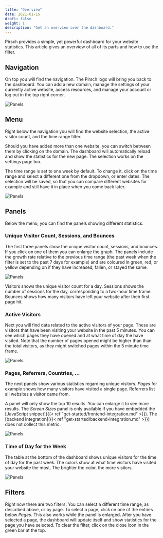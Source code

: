 ```yaml
---
title: "Overview"
date: 2021-01-16
draft: false
weight: 1
description: "Get an overview over the dashboard."
---
```


Pirsch provides a simple, yet powerful dashboard for your website statistics. This article gives an overview of all of its parts and how to use the filter.

## Navigation

On top you will find the navigation. The Pirsch logo will bring you back to the dashboard. You can add a new domain, manage the settings of your currently active website, access resources, and manage your account or log out in the top right corner.

![Panels](/dashboard/navigation.png)

## Menu

Right below the navigation you will find the website selection, the active visitor count, and the time range filter.

Should you have added more than one website, you can switch between them by clicking on the domain. The dashboard will automatically reload and show the statistics for the new page. The selection works on the settings page too.

The time range is set to one week by default. To change it, click on the time range and select a different one from the dropdown, or enter dates. The selection will be saved, so that you can compare different websites for example and still have it in place when you come back later.

![Panels](/dashboard/menu.png)

## Panels

Below the menu, you can find the panels showing different statistics.

### Unique Visitor Count, Sessions, and Bounces

The first three panels show the unique visitor count, sessions, and bounces. If you click on one of them you can enlarge the graph. The panels include the growth rate relative to the previous time range (the past week when the filter is set to the past 7 days for example) and are coloured in green, red, or yellow depending on if they have increased, fallen, or stayed the same.

![Panels](/dashboard/visitors.png)

Visitors shows the unique visitor count for a day. Sessions shows the number of sessions for the day, corresponding to a two-hour time frame. Bounces shows how many visitors have left your website after their first page hit.

### Active Visitors

Next you will find data related to the active visitors of your page. These are visitors that have been visiting your website in the past 5 minutes. You can see which pages they have opened and at what time of day the have visited. Note that the number of pages opened might be higher than than the total visitors, as they might switched pages within the 5 minute time frame.

![Panels](/dashboard/active-visitors.png)

### Pages, Referrers, Countries, ...

The next panels show various statistics regarding unique visitors. *Pages* for example shows how many visitors have visited a single page. Referrers list all websites a visitor came from.

A panel will only show the top 10 results. You can enlarge it to see more results. The *Screen Sizes* panel is only available if you have embedded the [JavaScript snippet]({{< ref "get-started/frontend-integration.md" >}}). The [backend integration]({{< ref "get-started/backend-integration.md" >}}) does not collect this metric.

![Panels](/dashboard/panels.png)

### Time of Day for the Week

The table at the bottom of the dashboard shows unique visitors for the time of day for the past week. The colors show at what time visitors have visited your website the most. The brighter the color, the more visitors.

![Panels](/dashboard/time-of-day.png)

## Filters

Right now there are two filters. You can select a different time range, as described above, or by page. To select a page, click on one of the entries below *Pages*. This also works while the panel is enlarged. After you have selected a page, the dashboard will update itself and show statistics for the page you have selected. To clear the filter, click on the close icon in the green bar at the top.
